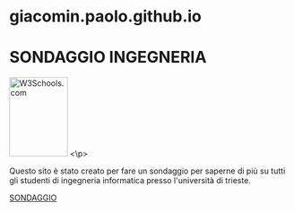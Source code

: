 # giacomin.paolo.github.io
<!DOCTYPE html>
<html>
<head>
	<title> </title>
	<link rel="stylesheet" href="stile.css">

</head>
<body>
<h1>SONDAGGIO INGEGNERIA</h1>
<p>
	<img src="w3schools.jpg" alt="W3Schools.com" width="104" height="142">
<\p>
<p>Questo sito è stato creato per fare un sondaggio per saperne di più su tutti gli studenti di ingegneria informatica presso l'università di trieste.</p>
	
<a href="index.html">SONDAGGIO</a>


</body>
</html>
